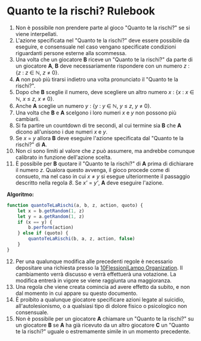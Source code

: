 # Quanto te la rischi? Rulebook

1. Non è possibile non prendere parte al gioco "Quanto te la rischi?" se si viene interpellati.
2. L'azione specificata nel "Quanto te la rischi?" deve essere possibile da eseguire, e consensuale nel caso vengano specificate condizioni riguardanti persone esterne alla scommessa.
3. Una volta che un giocatore __B__ riceve un "Quanto te la rischi?" da parte di un giocatore __A__, __B__ deve necessariamente rispondere con un numero _z_ : {_z_ : _z_ ∈ ℕ, _z_ ≠ 0}.
4. __A__ non può più tirarsi indietro una volta pronunciato il "Quanto te la rischi?".
5. Dopo che __B__ sceglie il numero, deve scegliere un altro numero _x_ : {_x_ : _x_ ∈ ℕ, _x_ ≤ _z_, _x_ ≠ 0}.
6. Anche __A__ sceglie un numero _y_ : {_y_ : _y_ ∈ ℕ, _y_ ≤ _z_, _y_ ≠ 0}.
7. Una volta che __B__ e __A__ scelgono i loro numeri _x_ e _y_ non possono più cambiarli.
8. Si fa partire un countdown di tre secondi, al cui termine sia __B__ che __A__ dicono all'unisono i due numeri _x_ e _y_.
9. Se _x_ = _y_ allora __B__ deve eseguire l'azione specificata dal "Quanto te la rischi?" di __A__.
10. Non ci sono limiti al valore che _z_ può assumere, ma andrebbe comunque calibrato in funzione dell'azione scelta.
11. È possibile per __B__ quotare il "Quanto te la rischi?" di __A__ prima di dichiarare il numero _z_. Qualora questo avvenga, il gioco procede come di consueto, ma nel caso in cui _x_ ≠ _y_ si esegue ulteriormente il passaggio descritto nella regola _8_. Se _x'_ = _y'_, __A__ deve eseguire l'azione.

__Algoritmo:__
```js
function quantoTeLaRischi(a, b, z, action, quoto) {
    let x = b.getRandom(1, z)
    let y = a.getRandom(1, z)
    if (x == y) {
        b.perform(action)
    } else if (quoto) {
        quantoTeLaRischi(b, a, z, action, false)
    }
}
```
12.  Per una qualunque modifica alle precedenti regole è necessario depositare una richiesta presso la [10FlessioniLampo Organization](https://github.com/10FlessioniLampo). Il cambiamento verrà discusso e verrà effettuerà una votazione. La modifica entrerà in vigore se viene raggiunta una maggioranza.
13.  Una regola che viene creata comincia ad avere effetto da subito, e non dal momento in cui appare su questo documento.
14. È proibito a qualunque giocatore specificare azioni legate al suicidio, all'autolesionismo, o a qualsiasi tipo di dolore fisico o psicologico non consensuale.
15. Non è possibile per un giocatore __A__ chiamare un "Quanto te la rischi?" su un giocatore __B__ se __A__ ha già ricevuto da un altro giocatore __C__ un "Quanto te la rischi?" uguale o estremamente simile in un momento precedente.